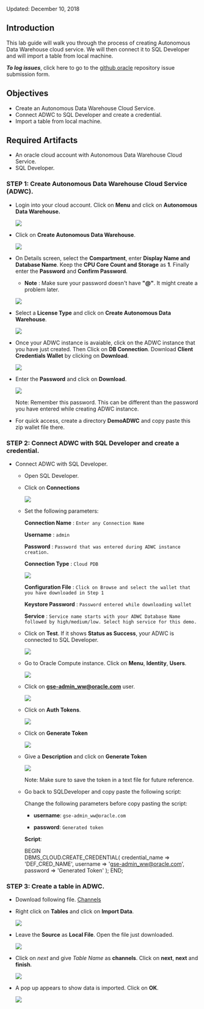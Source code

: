 Updated: December 10, 2018

## Introduction

This lab guide will walk you through the process of creating Autonomous Data Warehouse cloud service. We will then connect it to SQL Developer and will import a table from local machine.

**_To log issues_**, click here to go to the [github oracle](https://github.com/oracle/learning-library/issues/new) repository issue submission form.

## Objectives

- Create an Autonomous Data Warehouse Cloud Service.
- Connect ADWC to SQL Developer and create a credential.
- Import a table from local machine.

## Required Artifacts

- An oracle cloud account with Autonomous Data Warehouse Cloud Service.
- SQL Developer.

### **STEP 1**: Create Autonomous Data Warehouse Cloud Service (ADWC).


- Login into your cloud account. Click on **Menu** and click on **Autonomous Data Warehouse.**

    ![](images/datapump/compute8.png)

- Click on **Create Autonomous Data Warehouse**.

    ![](images/datapump/compute9.png)

- On Details screen, select the **Compartment**, enter **Display Name and Database Name**. Keep the **CPU Core Count and Storage** as **1**. Finally enter the **Password** and **Confirm Password**.

    - **Note** : Make sure your password doesn't have **"@"**. It might create a problem later.
    
    ![](images/datapump/compute10.png)

- Select a **License Type** and click on **Create Autonomous Data Warehouse**.
    
    ![](images/datapump/compute11.png)

- Once your ADWC instance is avaiable, click on the ADWC instance that you have just created. Then Click on **DB Connection**. Download **Client Credentials Wallet** by clicking on **Download**.
    
    ![](images/datapump/compute13.png)

- Enter the **Password** and click on **Download**.

    ![](images/datapump/compute14.png)
    
  Note: Remember this password. This can be different than the password you have entered while creating ADWC instance.

- For quick access, create a directory **DemoADWC** and copy paste this zip wallet file there. 

### **STEP 2**: Connect ADWC with SQL Developer and create a credential.

- Connect ADWC with SQL Developer.
    
    - Open SQL Developer.
    
    - Click on **Connections** 
    
      ![](images/datapump/compute31.png)
    
    - Set the following parameters:
    
      **Connection Name** : `Enter any Connection Name`
      
      **Username** : `admin`
      
      **Password** : `Password that was entered during ADWC instance creation.`
      
      **Connection Type** : `Cloud PDB`
      
      ![](images/datapump/compute32.png)

      **Configuration File** : `Click on Browse and select the wallet that you have downloaded in Step 1`
      
      **Keystore Password** : `Password entered while downloading wallet`
      
      **Service**  : `Service name starts with your ADWC Database Name followed by high/medium/low. Select high service for this demo.`
      
    - Click on **Test**. If it shows **Status as Success**, your ADWC is connected to SQL Developer.
 
        ![](images/datapump/compute33.png)
        
    - Go to Oracle Compute instance. Click on **Menu**, **Identity**, **Users**.
    
        ![](images/datapump/compute34.png)
        
    - Click on **gse-admin_ww@oracle.com** user.
    
        ![](images/datapump/compute35.png)
    
    - Click on **Auth Tokens**. 
    
        ![](images/datapump/compute36.png)  
     
    - Click on **Generate Token**  
     
        ![](images/datapump/compute37.png)
        
    - Give a **Description** and click on **Generate Token**
    
        ![](images/datapump/compute38.png)
    
        Note:  Make sure to save the token in a text file for future reference. 
      
    - Go back to SQLDeveloper and copy paste the following script:
    
      Change the following parameters before copy pasting the script: 
      
      - **username**: `gse-admin_ww@oracle.com`
    
      - **password**: `Generated token`
      
      **Script**: 
      
        BEGIN      
            DBMS_CLOUD.CREATE_CREDENTIAL(
            credential_name => 'DEF_CRED_NAME',
            username => 'gse-admin_ww@oracle.com',
            password => 'Generated Token'
            );
            END;

### **STEP 3**: Create a table in ADWC. 

- Download following file. [Channels](images/datapump/channels.csv) 

- Right click on **Tables** and click on **Import Data**. 

    ![](images/datapump/compute39.png)

- Leave the **Source** as **Local File**. Open the file just downloaded. 

    ![](images/datapump/compute40.png)    
    
- Click on *next* and give *Table Name* as **channels**. Click on **next**, **next** and **finish**.

    ![](images/datapump/compute41.png)  
    
- A pop up appears to show data is imported. Click on **OK**.

    ![](images/datapump/compute42.png)  
